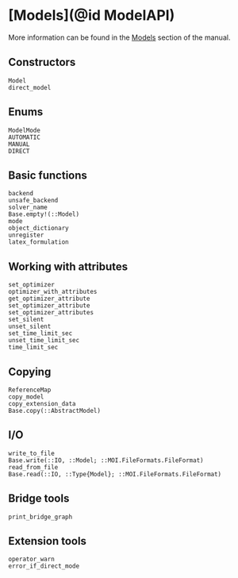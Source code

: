 # [Models](@id ModelAPI)

More information can be found in the [Models](@ref) section of
the manual.

## Constructors

```@docs
Model
direct_model
```

## Enums

```@docs
ModelMode
AUTOMATIC
MANUAL
DIRECT
```

## Basic functions

```@docs
backend
unsafe_backend
solver_name
Base.empty!(::Model)
mode
object_dictionary
unregister
latex_formulation
```

## Working with attributes

```@docs
set_optimizer
optimizer_with_attributes
get_optimizer_attribute
set_optimizer_attribute
set_optimizer_attributes
set_silent
unset_silent
set_time_limit_sec
unset_time_limit_sec
time_limit_sec
```

## Copying

```@docs
ReferenceMap
copy_model
copy_extension_data
Base.copy(::AbstractModel)
```
## I/O

```@docs
write_to_file
Base.write(::IO, ::Model; ::MOI.FileFormats.FileFormat)
read_from_file
Base.read(::IO, ::Type{Model}; ::MOI.FileFormats.FileFormat)
```

## Bridge tools

```@docs
print_bridge_graph
```

## Extension tools

```@docs
operator_warn
error_if_direct_mode
```
